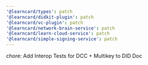 ```yaml
---
'@learncard/types': patch
'@learncard/didkit-plugin': patch
'@learncard/vc-plugin': patch
'@learncard/network-brain-service': patch
'@learncard/learn-cloud-service': patch
'@learncard/simple-signing-service': patch
---
```


chore: Add Interop Tests for DCC + Multikey to DID Doc
